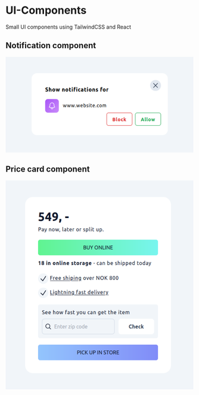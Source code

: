 # UI-Components
Small UI components using TailwindCSS and React

## Notification component
![Notification](/img/Notification_component.png?raw=true)

## Price card component
![Price card](/img/Price-card-component.png?raw=true)
